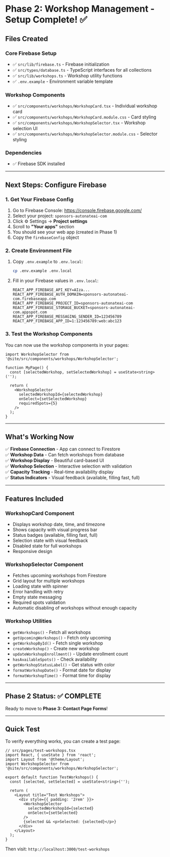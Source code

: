 # Phase 2: Workshop Management - Setup Complete! ✅

## Files Created

### Core Firebase Setup
- ✅ `src/lib/firebase.ts` - Firebase initialization
- ✅ `src/types/database.ts` - TypeScript interfaces for all collections
- ✅ `src/lib/workshops.ts` - Workshop utility functions
- ✅ `.env.example` - Environment variable template

### Workshop Components
- ✅ `src/components/workshops/WorkshopCard.tsx` - Individual workshop card
- ✅ `src/components/workshops/WorkshopCard.module.css` - Card styling
- ✅ `src/components/workshops/WorkshopSelector.tsx` - Workshop selection UI
- ✅ `src/components/workshops/WorkshopSelector.module.css` - Selector styling

### Dependencies
- ✅ Firebase SDK installed

---

## Next Steps: Configure Firebase

### 1. Get Your Firebase Config

1. Go to Firebase Console: https://console.firebase.google.com/
2. Select your project: `sponsors-autonateai-com`
3. Click ⚙️ Settings → **Project settings**
4. Scroll to **"Your apps"** section
5. You should see your web app (created in Phase 1)
6. Copy the `firebaseConfig` object

### 2. Create Environment File

1. Copy `.env.example` to `.env.local`:
   ```bash
   cp .env.example .env.local
   ```

2. Fill in your Firebase values in `.env.local`:
   ```
   REACT_APP_FIREBASE_API_KEY=AIza...
   REACT_APP_FIREBASE_AUTH_DOMAIN=sponsors-autonateai-com.firebaseapp.com
   REACT_APP_FIREBASE_PROJECT_ID=sponsors-autonateai-com
   REACT_APP_FIREBASE_STORAGE_BUCKET=sponsors-autonateai-com.appspot.com
   REACT_APP_FIREBASE_MESSAGING_SENDER_ID=123456789
   REACT_APP_FIREBASE_APP_ID=1:123456789:web:abc123
   ```

### 3. Test the Workshop Components

You can now use the workshop components in your pages:

```tsx
import WorkshopSelector from '@site/src/components/workshops/WorkshopSelector';

function MyPage() {
  const [selectedWorkshop, setSelectedWorkshop] = useState<string>('');

  return (
    <WorkshopSelector
      selectedWorkshopId={selectedWorkshop}
      onSelect={setSelectedWorkshop}
      requiredSpots={5}
    />
  );
}
```

---

## What's Working Now

✅ **Firebase Connection** - App can connect to Firestore  
✅ **Workshop Data** - Can fetch workshops from database  
✅ **Workshop Display** - Beautiful card-based UI  
✅ **Workshop Selection** - Interactive selection with validation  
✅ **Capacity Tracking** - Real-time availability display  
✅ **Status Indicators** - Visual feedback (available, filling fast, full)  

---

## Features Included

### WorkshopCard Component
- Displays workshop date, time, and timezone
- Shows capacity with visual progress bar
- Status badges (available, filling fast, full)
- Selection state with visual feedback
- Disabled state for full workshops
- Responsive design

### WorkshopSelector Component
- Fetches upcoming workshops from Firestore
- Grid layout for multiple workshops
- Loading state with spinner
- Error handling with retry
- Empty state messaging
- Required spots validation
- Automatic disabling of workshops without enough capacity

### Workshop Utilities
- `getWorkshops()` - Fetch all workshops
- `getUpcomingWorkshops()` - Fetch only upcoming
- `getWorkshopById()` - Fetch single workshop
- `createWorkshop()` - Create new workshop
- `updateWorkshopEnrollment()` - Update enrollment count
- `hasAvailableSpots()` - Check availability
- `getWorkshopStatusLabel()` - Get status with color
- `formatWorkshopDate()` - Format date for display
- `formatWorkshopTime()` - Format time for display

---

## Phase 2 Status: ✅ COMPLETE

Ready to move to **Phase 3: Contact Page Forms**!

---

## Quick Test

To verify everything works, you can create a test page:

```tsx
// src/pages/test-workshops.tsx
import React, { useState } from 'react';
import Layout from '@theme/Layout';
import WorkshopSelector from '@site/src/components/workshops/WorkshopSelector';

export default function TestWorkshops() {
  const [selected, setSelected] = useState<string>('');

  return (
    <Layout title="Test Workshops">
      <div style={{ padding: '2rem' }}>
        <WorkshopSelector
          selectedWorkshopId={selected}
          onSelect={setSelected}
        />
        {selected && <p>Selected: {selected}</p>}
      </div>
    </Layout>
  );
}
```

Then visit: `http://localhost:3000/test-workshops`
